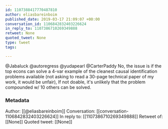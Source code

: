 ```yaml
---
id: 1107388417770487810
author: eliasbareinboim
published_date: 2019-03-17 21:09:07 +00:00
conversation_id: 1106842832403226624
in_reply_to: 1107386710269349888
retweet: None
quoted_tweet: None
type: tweet
tags:

---
```


@Jabaluck @autoregress @yudapearl @CarterPaddy No, the issue is if the top econs can solve a 4-var example of the cleanest causal identification problems available (not asking to read a 30-page technical paper of my work, it would be unfair), If not doable, it's unlikely that the problem compounded w/ 10 others can be solved.

### Metadata

Author: [[@eliasbareinboim]]
Conversation: [[conversation-1106842832403226624]]
In reply to: [[1107386710269349888]]
Retweet of: [[None]]
Quoted tweet: [[None]]
